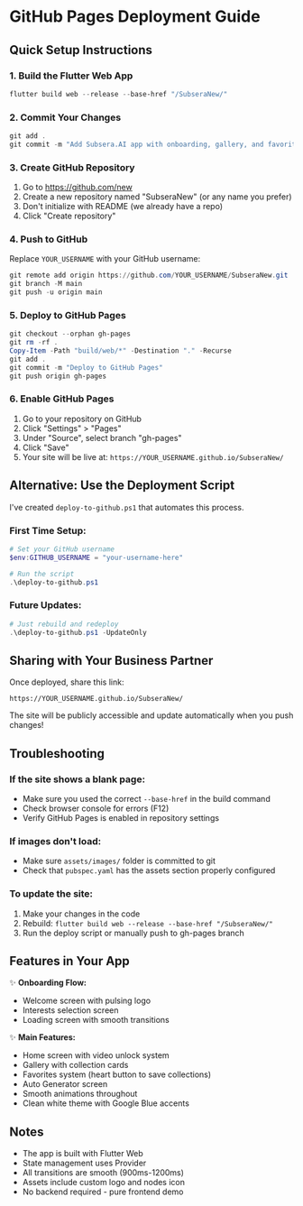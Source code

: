 # GitHub Pages Deployment Guide

## Quick Setup Instructions

### 1. Build the Flutter Web App
```powershell
flutter build web --release --base-href "/SubseraNew/"
```

### 2. Commit Your Changes
```powershell
git add .
git commit -m "Add Subsera.AI app with onboarding, gallery, and favorites"
```

### 3. Create GitHub Repository
1. Go to https://github.com/new
2. Create a new repository named "SubseraNew" (or any name you prefer)
3. Don't initialize with README (we already have a repo)
4. Click "Create repository"

### 4. Push to GitHub
Replace `YOUR_USERNAME` with your GitHub username:
```powershell
git remote add origin https://github.com/YOUR_USERNAME/SubseraNew.git
git branch -M main
git push -u origin main
```

### 5. Deploy to GitHub Pages
```powershell
git checkout --orphan gh-pages
git rm -rf .
Copy-Item -Path "build/web/*" -Destination "." -Recurse
git add .
git commit -m "Deploy to GitHub Pages"
git push origin gh-pages
```

### 6. Enable GitHub Pages
1. Go to your repository on GitHub
2. Click "Settings" > "Pages"
3. Under "Source", select branch "gh-pages"
4. Click "Save"
5. Your site will be live at: `https://YOUR_USERNAME.github.io/SubseraNew/`

## Alternative: Use the Deployment Script

I've created `deploy-to-github.ps1` that automates this process.

### First Time Setup:
```powershell
# Set your GitHub username
$env:GITHUB_USERNAME = "your-username-here"

# Run the script
.\deploy-to-github.ps1
```

### Future Updates:
```powershell
# Just rebuild and redeploy
.\deploy-to-github.ps1 -UpdateOnly
```

## Sharing with Your Business Partner

Once deployed, share this link:
```
https://YOUR_USERNAME.github.io/SubseraNew/
```

The site will be publicly accessible and update automatically when you push changes!

## Troubleshooting

### If the site shows a blank page:
- Make sure you used the correct `--base-href` in the build command
- Check browser console for errors (F12)
- Verify GitHub Pages is enabled in repository settings

### If images don't load:
- Make sure `assets/images/` folder is committed to git
- Check that `pubspec.yaml` has the assets section properly configured

### To update the site:
1. Make your changes in the code
2. Rebuild: `flutter build web --release --base-href "/SubseraNew/"`
3. Run the deploy script or manually push to gh-pages branch

## Features in Your App

✨ **Onboarding Flow:**
- Welcome screen with pulsing logo
- Interests selection screen
- Loading screen with smooth transitions

✨ **Main Features:**
- Home screen with video unlock system
- Gallery with collection cards
- Favorites system (heart button to save collections)
- Auto Generator screen
- Smooth animations throughout
- Clean white theme with Google Blue accents

## Notes

- The app is built with Flutter Web
- State management uses Provider
- All transitions are smooth (900ms-1200ms)
- Assets include custom logo and nodes icon
- No backend required - pure frontend demo
